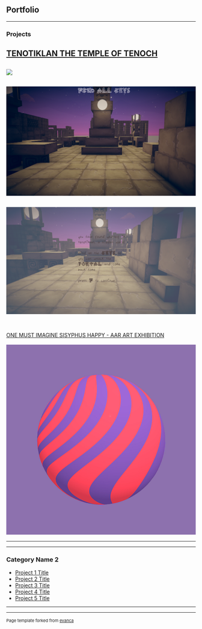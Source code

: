 ## Portfolio

---

### Projects 

[TENOTIKLAN THE TEMPLE OF TENOCH](/https://itch.io/search?q=tenotiklan)
<br><br>
<img src="images/TenotiklanUI.png"/>
<br><br>
<img src="images/TenotiklanFindTheKey.png"/>
<br><br>
<img src="images/TutorialLevel.png"/>
<br><br>
---
[ONE MUST IMAGINE SISYPHUS HAPPY - AAR ART EXHIBITION](/pdf/sample_presentation.pdf)
<br><br>
<img src="images/3D_Sphere.jpg"/>

---


---

### Category Name 2

- [Project 1 Title](https://itch.io/search?q=tenotiklan)
- [Project 2 Title](http://example.com/)
- [Project 3 Title](http://example.com/)
- [Project 4 Title](http://example.com/)
- [Project 5 Title](http://example.com/)

---




---
<p style="font-size:11px">Page template forked from <a href="https://github.com/evanca/quick-portfolio">evanca</a></p>
<!-- Remove above link if you don't want to attibute -->
